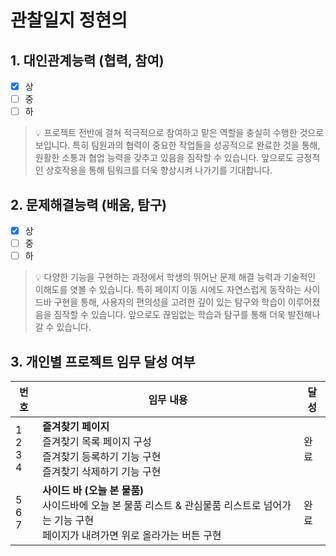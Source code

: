 # 관찰일지 정현의

## 1. 대인관계능력 (협력, 참여)

- [x] 상
- [ ] 중
- [ ] 하

> 💡 프로젝트 전반에 걸쳐 적극적으로 참여하고 맡은 역할을 충실히 수행한 것으로 보입니다. 특히 팀원과의 협력이 중요한 작업들을 성공적으로 완료한 것을 통해, 원활한 소통과 협업 능력을 갖추고 있음을 짐작할 수 있습니다. 앞으로도 긍정적인 상호작용을 통해 팀워크를 더욱 향상시켜 나가기를 기대합니다.

## 2. 문제해결능력 (배움, 탐구)

- [x] 상
- [ ] 중
- [ ] 하

> 💡 다양한 기능을 구현하는 과정에서 학생의 뛰어난 문제 해결 능력과 기술적인 이해도를 엿볼 수 있습니다. 특히 페이지 이동 시에도 자연스럽게 동작하는 사이드바 구현을 통해, 사용자의 편의성을 고려한 깊이 있는 탐구와 학습이 이루어졌음을 짐작할 수 있습니다. 앞으로도 끊임없는 학습과 탐구를 통해 더욱 발전해나갈 수 있습니다.

## 3. 개인별 프로젝트 임무 달성 여부

| 번호               | 임무 내용                                                                                        | 달성  |
| ---------------- | -------------------------------------------------------------------------------------------- | --- |
| 1<br>2<br>3<br>4 | **즐겨찾기 페이지**<br>즐겨찾기 목록 페이지 구성  <br>즐겨찾기 등록하기 기능 구현  <br>즐겨찾기 삭제하기 기능 구현                     | 완료  |
| 5<br>6<br>7      | **사이드 바 (오늘 본 물품)**<br>사이드바에 오늘 본 물품 리스트 & 관심물품 리스트로 넘어가는 기능 구현  <br>페이지가 내려가면 위로 올라가는 버튼 구현 | 완료  |


